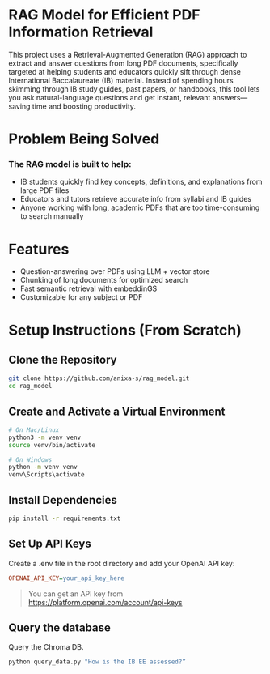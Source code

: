 <h1> RAG Model for Efficient PDF Information Retrieval </h1>
This project uses a Retrieval-Augmented Generation (RAG) approach to extract and answer questions from long PDF documents, specifically targeted at helping students and educators quickly sift through dense International Baccalaureate (IB) material. Instead of spending hours skimming through IB study guides, past papers, or handbooks, this tool lets you ask natural-language questions and get instant, relevant answers—saving time and boosting productivity.

<h1> Problem Being Solved </h1>
<h3> The RAG model is built to help: </h3>
<ul> 
 <li>IB students quickly find key concepts, definitions, and explanations from large PDF files </li>
 <li>Educators and tutors retrieve accurate info from syllabi and IB guides </li>
 <li>Anyone working with long, academic PDFs that are too time-consuming to search manually</li>
</ul>

<h1> Features </h1>
<ul> 
 <li>Question-answering over PDFs using LLM + vector store </li>
 <li>Chunking of long documents for optimized search </li>
 <li>Fast semantic retrieval with embeddinGS</li>
 <li> Customizable for any subject or PDF</li>
</ul>

<h1> Setup Instructions (From Scratch) </h1>

## Clone the Repository 

```bash
git clone https://github.com/anixa-s/rag_model.git
cd rag_model
```

## Create and Activate a Virtual Environment

```bash
# On Mac/Linux
python3 -m venv venv
source venv/bin/activate

# On Windows
python -m venv venv
venv\Scripts\activate
```

## Install Dependencies

```bash
pip install -r requirements.txt
```

## Set Up API Keys
Create a .env file in the root directory and add your OpenAI API key:
```ini
OPENAI_API_KEY=your_api_key_here
```
> You can get an API key from https://platform.openai.com/account/api-keys

## Query the database

Query the Chroma DB.

```python
python query_data.py "How is the IB EE assessed?”
```

